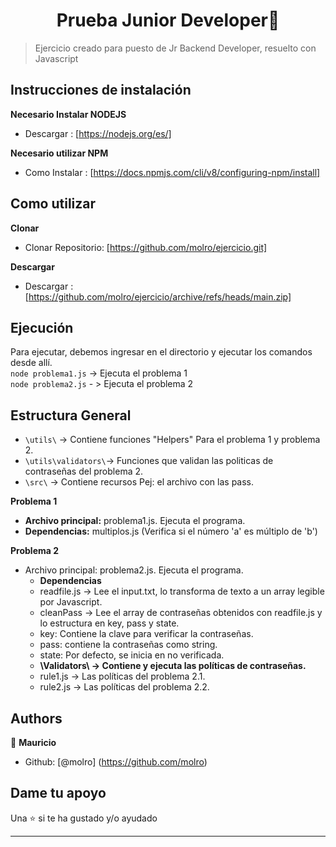 <h1 align="center"> Prueba Junior Developer👋</h1>

> Ejercicio creado para puesto de Jr Backend Developer, resuelto con Javascript

## Instrucciones de instalación
**Necesario Instalar NODEJS**  
- Descargar : [https://nodejs.org/es/]

**Necesario utilizar NPM**  
- Como Instalar : [https://docs.npmjs.com/cli/v8/configuring-npm/install]

## Como utilizar  
**Clonar**  
- Clonar Repositorio: [https://github.com/molro/ejercicio.git]  

**Descargar** 
- Descargar : [https://github.com/molro/ejercicio/archive/refs/heads/main.zip]  

## Ejecución  
Para ejecutar, debemos ingresar en el directorio y ejecutar los comandos desde allí.   
``node problema1.js``  -> Ejecuta el problema 1  
``node problema2.js``  - > Ejecuta el problema 2  

## Estructura General
- ``\utils\`` -> Contiene funciones "Helpers" Para el problema 1 y problema 2.  
- ``\utils\validators\``-> Funciones que validan las politicas de contraseñas del problema 2. 
- ``\src\`` -> Contiene recursos Pej: el archivo con las pass. 

**Problema 1**
- **Archivo principal:** problema1.js. Ejecuta el programa. 
- **Dependencias:** multiplos.js (Verifica si el número 'a' es múltiplo de 'b') 

**Problema 2** 
- Archivo principal: problema2.js. Ejecuta el programa.  
  - **Dependencias**
  - readfile.js -> Lee el input.txt, lo transforma de texto a un array legible por Javascript.  
  - cleanPass -> Lee el array de contraseñas obtenidos con readfile.js y lo estructura en key, pass y state.  
  - key: Contiene la clave para verificar la contraseñas.  
  - pass: contiene la contraseñas como string.  
  - state: Por defecto, se inicia en no verificada.  
  - **\Validators\ -> Contiene y ejecuta las políticas de contraseñas.** 
  -  rule1.js -> Las políticas del problema 2.1.  
  -  rule2.js -> Las políticas del problema 2.2.  
## Authors
👤 **Mauricio**

- Github: [@molro] (https://github.com/molro)

## Dame tu apoyo

Una ⭐️ si te ha gustado y/o ayudado

---

